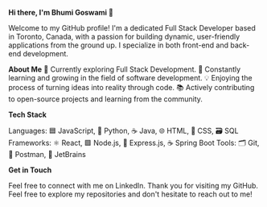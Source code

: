 **Hi there, I'm Bhumi Goswami 👋**

Welcome to my GitHub profile! I'm a dedicated Full Stack Developer based in Toronto, Canada, with a passion for building dynamic, user-friendly applications from the ground up. I specialize in both front-end and back-end development.

**About Me**
🌟 Currently exploring Full Stack Development.
🌱 Constantly learning and growing in the field of software development.
💡 Enjoying the process of turning ideas into reality through code.
📚 Actively contributing to open-source projects and learning from the community.

**Tech Stack**

Languages: 🟦 JavaScript, 🐍 Python, ☕ Java, 🌐 HTML, 🎨 CSS, 🗃️ SQL
Frameworks: ⚛️ React, 🟩 Node.js, 🚀 Express.js, ☕ Spring Boot
Tools: 🗂️ Git, 🧪 Postman, 🔧 JetBrains

**Get in Touch**

Feel free to connect with me on LinkedIn.
Thank you for visiting my GitHub. Feel free to explore my repositories and don't hesitate to reach out to me!
